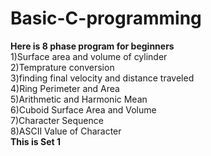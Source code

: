 # Basic-C-programming

<b>Here is 8 phase program for beginners</b>
<br>
1)Surface area and volume of cylinder<br>
2)Temprature conversion<br>
3)finding final velocity and distance traveled<br>
4)Ring Perimeter and Area<br>
5)Arithmetic and Harmonic Mean<br>
6)Cuboid Surface Area and Volume<br>
7)Character Sequence<br>
8)ASCII Value of Character<br>
<b>This is Set 1</b>
